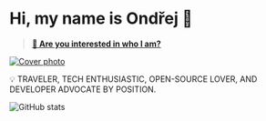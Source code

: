 # Hi, my name is Ondřej 👋

> __[:eyes: Are you interested in who I am?](https://ondrej.chrastina.tech)__

[![Cover photo](https://raw.githubusercontent.com/Simply007/Simply007/master/1500x500.jpg "Death Valley")](https://ondrej.chrastina.tech)

:bulb: TRAVELER, TECH ENTHUSIASTIC, OPEN-SOURCE LOVER, AND DEVELOPER ADVOCATE BY POSITION.

![GitHub stats](https://github-readme-stats.vercel.app/api?username=Simply007&show_icons=true)
